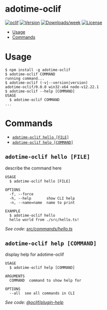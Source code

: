 adotime-oclif
=============



[![oclif](https://img.shields.io/badge/cli-oclif-brightgreen.svg)](https://oclif.io)
[![Version](https://img.shields.io/npm/v/adotime-oclif.svg)](https://npmjs.org/package/adotime-oclif)
[![Downloads/week](https://img.shields.io/npm/dw/adotime-oclif.svg)](https://npmjs.org/package/adotime-oclif)
[![License](https://img.shields.io/npm/l/adotime-oclif.svg)](https://github.com/development/adotime-oclif/blob/master/package.json)

<!-- toc -->
* [Usage](#usage)
* [Commands](#commands)
<!-- tocstop -->
# Usage
<!-- usage -->
```sh-session
$ npm install -g adotime-oclif
$ adotime-oclif COMMAND
running command...
$ adotime-oclif (-v|--version|version)
adotime-oclif/0.0.0 win32-x64 node-v12.22.1
$ adotime-oclif --help [COMMAND]
USAGE
  $ adotime-oclif COMMAND
...
```
<!-- usagestop -->
# Commands
<!-- commands -->
* [`adotime-oclif hello [FILE]`](#adotime-oclif-hello-file)
* [`adotime-oclif help [COMMAND]`](#adotime-oclif-help-command)

## `adotime-oclif hello [FILE]`

describe the command here

```
USAGE
  $ adotime-oclif hello [FILE]

OPTIONS
  -f, --force
  -h, --help       show CLI help
  -n, --name=name  name to print

EXAMPLE
  $ adotime-oclif hello
  hello world from ./src/hello.ts!
```

_See code: [src/commands/hello.ts](https://github.com/development/adotime-oclif/blob/v0.0.0/src/commands/hello.ts)_

## `adotime-oclif help [COMMAND]`

display help for adotime-oclif

```
USAGE
  $ adotime-oclif help [COMMAND]

ARGUMENTS
  COMMAND  command to show help for

OPTIONS
  --all  see all commands in CLI
```

_See code: [@oclif/plugin-help](https://github.com/oclif/plugin-help/blob/v3.2.2/src/commands/help.ts)_
<!-- commandsstop -->
